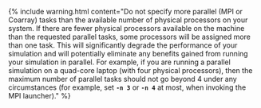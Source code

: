 {% include warning.html content="Do not specify more parallel (MPI or Coarray) tasks than the available number of physical processors on your system. If there are fewer physical processors available on the machine than the requested parallel tasks, some processors will be assigned more than one task. This will significantly degrade the performance of your simulation and will potentially eliminate any benefits gained from running your simulation in parallel. For example, if you are running a parallel simulation on a quad-core laptop (with four physical processors), then the maximum number of parallel tasks should not go beyond 4 under any circumstances (for example, set **`-n 3`** or **`-n 4`** at most, when invoking the MPI launcher)." %}
